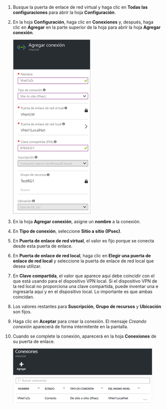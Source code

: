 1. Busque la puerta de enlace de red virtual y haga clic en **Todas las configuraciones** para abrir la hoja **Configuración**.

2. En la hoja **Configuración**, haga clic en **Conexiones** y, después, haga clic en **Agregar** en la parte superior de la hoja para abrir la hoja **Agregar conexión**.

	![Creación de una conexión de sitio a sitio](./media/vpn-gateway-add-site-to-site-connection-rm-portal-include/addconnection250.png)

3. En la hoja **Agregar conexión**, asigne un **nombre** a la conexión.

4. En **Tipo de conexión**, seleccione **Sitio a sitio (IPsec)**.

5. En **Puerta de enlace de red virtual**, el valor es fijo porque se conecta desde esta puerta de enlace.

6. En **Puerta de enlace de red local**, haga clic en **Elegir una puerta de enlace de red local** y seleccione la puerta de enlace de red local que desea utilizar.

7. En **Clave compartida**, el valor que aparece aquí debe coincidir con el que está usando para el dispositivo VPN local. Si el dispositivo VPN de la red local no proporciona una clave compartida, puede inventar una e ingresarla aquí y en el dispositivo local. Lo importante es que ambas coincidan.

8. Los valores restantes para **Suscripción**, **Grupo de recursos** y **Ubicación** son fijos.

9. Haga clic en **Aceptar** para crear la conexión. El mensaje *Creando conexión* aparecerá de forma intermitente en la pantalla.

10. Cuando se complete la conexión, aparecerá en la hoja **Conexiones** de su puerta de enlace.

	![Creación de una conexión de sitio a sitio](./media/vpn-gateway-add-site-to-site-connection-rm-portal-include/connectionstatus450.png)

<!---HONumber=AcomDC_0406_2016-->